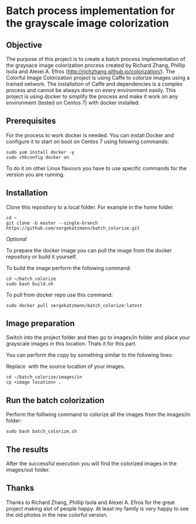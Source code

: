 # Batch process implementation for the grayscale image colorization

Objective
------------
The purpose of this project is to create a batch process implementation of the graysace image colorization process created by Richard Zhang, Phillip Isola and Alexei A. Efros (http://richzhang.github.io/colorization/).
The Colorful Image Colorization project is using Caffe to colorize images using a trained network. The installation of Caffe and dependencies is a complex process and cannot be always done on every environment easily.
This project is using docker to simplify the process and make it work on any environment (tested on Centos 7) with docker installed.

Prerequisites
------------
For the process to work docker is needed.
You can install Docker and configure it to start on boot on Centos 7 using folowing commands:

```
sudo yum install docker -y
sudo chkconfig docker on
```

To do it on other Linux flavours you have to use specific commands for the version you are running.


Installation
------------

Clone this repository to a local folder. For example in the home folder.

```
cd ~
git clone -b master --single-branch https://github.com/sergekatzmann/batch_colorize.git
```

_Optional_

To prepare the docker image you can pull the image from the docker repository or build it yourself.

To build the image perform the following command:

```
cd ~/batch_colorize
sudo bash build.sh
```

To pull from docker repo use this command:

```
sudo docker pull sergekatzmann/batch_colorize:latest
```

Image preparation
------------

Switch into the project folder and then go to images/in folder and place your grayscale images in this location.
Thats it for this part.

You can perform the copy by something similar to the following lines:

Replace <image location> with the source location of your images.
```
cd ~/batch_colorize/images/in
cp <image location> .
```

Run the batch colorization
------------
Perform the folllwing command to colorize all the images from the images/in folder:


```
sudo bash batch_colorize.sh

```

The results
------------
After the successful execution you will find the colorized images in the images/out folder.


Thanks
------------
Thanks to Richard Zhang, Phillip Isola and Alexei A. Efros for the great project making alot of people happy. At least my family is very happy to see the old photos in the new colorful version.







